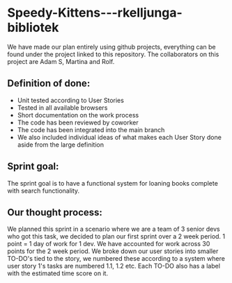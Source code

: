 # Speedy-Kittens---rkelljunga-bibliotek
We have made our plan entirely using github projects, everything can be found under the project linked to this repository.
The collaborators on this project are Adam S, Martina and Rolf. 

## Definition of done:
- Unit tested according to User Stories
- Tested in all available browsers
- Short documentation on the work process
- The code has been reviewed by coworker
- The code has been integrated into the main branch
- We also included individual ideas of what makes each User Story done aside from the large definition

## Sprint goal: 
The sprint goal is to have a functional system for loaning books complete with search functionality.

## Our thought process:
We planned this sprint in a scenario where we are a team of 3 senior devs who got this task, we decided to plan our first sprint over a 2 week period. 
1 point = 1 day of work for 1 dev. 
We have accounted for work across 30 points for the 2 week period. 
We broke down our user stories into smaller TO-DO's tied to the story, we numbered these according to a system where user story 1's tasks are numbered 1.1, 1.2 etc. 
Each TO-DO also has a label with the estimated time score on it. 
